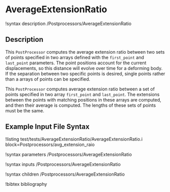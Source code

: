 # AverageExtensionRatio

!syntax description /Postprocessors/AverageExtensionRatio

## Description

This `PostProcessor` computes the average extension ratio between two sets of points specified in two arrays defined with the `first_point` and `last_point` parameters. The point positions account for the current displacements, so this distance will evolve over time for a deforming body. If the separation between two specific points is desired, single points rather than a arrays of points can be specified.

This `PostProcessor` computes average extension ratio between a set of points specified in two array `first_point` and `last_point`. The extensions between the points with matching positions in these arrays are computed, and then their average is computed. The lengths of these sets of points must be the same.

## Example Input File Syntax

!listing test/tests/AverageExtensionRatio/AverageExtensionRatio.i block=Postprocessors/avg_extension_raio

!syntax parameters /Postprocessors/AverageExtensionRatio

!syntax inputs /Postprocessors/AverageExtensionRatio

!syntax children /Postprocessors/AverageExtensionRatio

!bibtex bibliography
